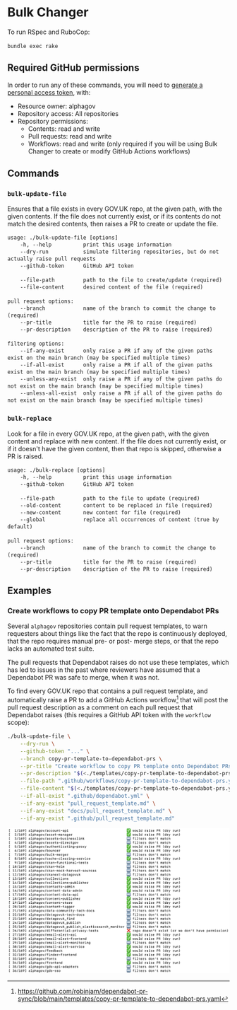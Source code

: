 # Bulk Changer

To run RSpec and RuboCop:

`bundle exec rake`

## Required GitHub permissions

In order to run any of these commands, you will need to [generate a personal access token](https://github.com/settings/personal-access-tokens/new), with:

* Resource owner: alphagov
* Repository access: All repositories
* Repository permissions:
  * Contents: read and write
  * Pull requests: read and write
  * Workflows: read and write (only required if you will be using Bulk Changer to create or modify GitHub Actions workflows)

## Commands

### `bulk-update-file`

Ensures that a file exists in every GOV.UK repo, at the given path, with the given contents. If the file does not currently exist, or if its contents do not match the desired contents, then raises a PR to create or update the file.

```
usage: ./bulk-update-file [options]
    -h, --help          print this usage information
    --dry-run           simulate filtering repositories, but do not actually raise pull requests
    --github-token      GitHub API token

    --file-path         path to the file to create/update (required)
    --file-content      desired content of the file (required)

pull request options:
    --branch            name of the branch to commit the change to (required)
    --pr-title          title for the PR to raise (required)
    --pr-description    description of the PR to raise (required)

filtering options:
    --if-any-exist      only raise a PR if any of the given paths exist on the main branch (may be specified multiple times)
    --if-all-exist      only raise a PR if all of the given paths exist on the main branch (may be specified multiple times)
    --unless-any-exist  only raise a PR if any of the given paths do not exist on the main branch (may be specified multiple times)
    --unless-all-exist  only raise a PR if all of the given paths do not exist on the main branch (may be specified multiple times)
```

### `bulk-replace`

Look for a file in every GOV.UK repo, at the given path, with the given content and replace with new content. If the file does not currently exist, or if it doesn't have the given content, then that repo is skipped, otherwise a PR is raised.

```
usage: ./bulk-replace [options]
    -h, --help          print this usage information
    --github-token      GitHub API token

    --file-path         path to the file to update (required)
    --old-content       content to be replaced in file (required)
    --new-content       new content for file (required)
    --global            replace all occurrences of content (true by default)

pull request options:
    --branch            name of the branch to commit the change to (required)
    --pr-title          title for the PR to raise (required)
    --pr-description    description of the PR to raise (required)
```

## Examples

### Create workflows to copy PR template onto Dependabot PRs

Several `alphagov` repositories contain pull request templates, to warn requesters about things like the fact that the repo is continuously deployed, that the repo requires manual pre- or post- merge steps, or that the repo lacks an automated test suite.

The pull requests that Dependabot raises do not use these templates, which has led to issues in the past where reviewers have assumed that a Dependabot PR was safe to merge, when it was not.

To find every GOV.UK repo that contains a pull request template, and automatically raise a PR to add a GitHub Actions workflow[^workflow] that will post the pull request description as a comment on each pull request that Dependabot raises (this requires a GitHub API token with the `workflow` scope):

```bash
./bulk-update-file \
    --dry-run \
    --github-token "..." \
    --branch copy-pr-template-to-dependabot-prs \
    --pr-title "Create workflow to copy PR template onto Dependabot PRs" \
    --pr-description "$(<./templates/copy-pr-template-to-dependabot-prs.pr-description.md)" \
    --file-path ".github/workflows/copy-pr-template-to-dependabot-prs.yaml" \
    --file-content "$(<./templates/copy-pr-template-to-dependabot-prs.yaml)" \
    --if-all-exist ".github/dependabot.yml" \
    --if-any-exist "pull_request_template.md" \
    --if-any-exist "docs/pull_request_template.md" \
    --if-any-exist ".github/pull_request_template.md"
```

<img alt="Screenshot showing sample command-line output" src="docs/screenshot.png">


[^workflow]: https://github.com/robinjam/dependabot-pr-sync/blob/main/templates/copy-pr-template-to-dependabot-prs.yaml
